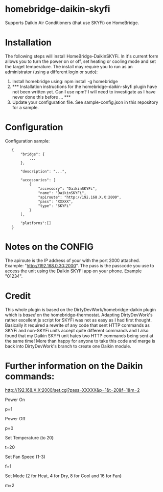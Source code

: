 # homebridge-daikin-skyfi

Supports Daikin Air Conditioners (that use SKYFi) on HomeBridge.

# Installation

The following steps will install HomeBridge-DaikinSKYFi. In it's current form allows you to turn the power on or off, set heating or cooling mode and set the target temperature. The install may require you to run as an administrator (using a different login or sudo):

1. Install homebridge using: npm install -g homebridge
2. *** Installation instructions for the homebridge-daikin-skyfi plugin have not been written yet. Can I use npm? I will need to investigate as I have never done this before ... ***
3. Update your configuration file. See sample-config.json in this repository for a sample.


# Configuration

Configuration sample:

 ```
    {
        "bridge": {
            ...
        },
        
        "description": "...",

        "accessories": [
            {
                "accessory": "DaikinSKYFi",
                "name": "DaikinSKYFi",
                "apiroute": "http://192.168.X.X:2000",
                "pass": "XXXXX",
                "type": "SKYFi"
            }
        ],

        "platforms":[]
    }
```
# Notes on the CONFIG

The apiroute is the IP address of your with the port 2000 attached. Example: "http://192.168.0.30:2000". The pass is the passcode you use to access the unit using the Daikin SKYFi app on your phone. Example "01234".

# Credit

This whole plugin is based on the DirtyDevWork/homebridge-daikin plugin which is *based* on the homebridge-thermostat. Adapting DirtyDevWork's rather excellent js script for SKYFi was not as easy as I had first thought. Basically it required a rewrite of any code that sent HTTP commands as SKYFi and non-SKYFi units accept quite different commands and I also found that my Daikin SKYFi unit hates two HTTP commands being sent at the same time! More than happy for anyone to take this code and merge is back into DirtyDevWork's branch to create one Daikin module. 


# Further information on the Daikin commands:

http://192.168.X.X:2000/set.cgi?pass=XXXXX&p=1&t=20&f=1&m=2

Power On

p=1

Power Off

p=0

Set Temperature (to 20)

t=20

Set Fan Speed (1-3)

f=1

Set Mode (2 for Heat, 4 for Dry, 8 for Cool and 16 for Fan)

m=2
